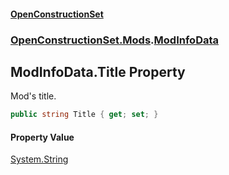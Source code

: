 #### [OpenConstructionSet](index.md 'index')
### [OpenConstructionSet.Mods](index.md#OpenConstructionSet_Mods 'OpenConstructionSet.Mods').[ModInfoData](ZdFSsCp5Yk427RM+q39Nmw.md 'OpenConstructionSet.Mods.ModInfoData')
## ModInfoData.Title Property
Mod's title.  
```csharp
public string Title { get; set; }
```
#### Property Value
[System.String](https://docs.microsoft.com/en-us/dotnet/api/System.String 'System.String')
